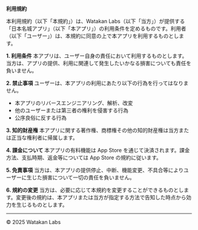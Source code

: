 **利用規約**

本利用規約（以下「本規約」）は、Watakan Labs（以下「当方」）が提供する「日本名城アプリ」（以下「本アプリ」）の利用条件を定めるものです。利用者（以下「ユーザー」）は、本規約に同意の上で本アプリを利用するものとします。

**1. 利用条件**
本アプリは、ユーザー自身の責任において利用するものとします。当方は、アプリの提供、利用に関連して発生したいかなる損害についても責任を負いません。

**2. 禁止事項**
ユーザーは、本アプリの利用にあたり以下の行為を行ってはなりません。
- 本アプリのリバースエンジニアリング、解析、改変
- 他のユーザーまたは第三者の権利を侵害する行為
- 公序良俗に反する行為

**3. 知的財産権**
本アプリに関する著作権、商標権その他の知的財産権は当方または正当な権利者に帰属します。

**4. 課金について**
本アプリの有料機能は App Store を通じて決済されます。課金方法、支払時期、返金等については App Store の規約に従います。

**5. 免責事項**
当方は、本アプリの提供停止、中断、機能変更、不具合等によりユーザーに生じた損害について一切の責任を負いません。

**6. 規約の変更**
当方は、必要に応じて本規約を変更することができるものとします。変更後の規約は、本アプリまたは当方が指定する方法で告知した時点から効力を生じるものとします。

---

© 2025 Watakan Labs
